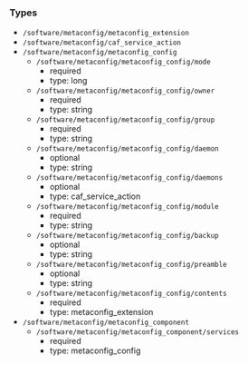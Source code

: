 ### Types

- `/software/metaconfig/metaconfig_extension`
- `/software/metaconfig/caf_service_action`
- `/software/metaconfig/metaconfig_config`
    - `/software/metaconfig/metaconfig_config/mode`
        - required
        - type: long
    - `/software/metaconfig/metaconfig_config/owner`
        - required
        - type: string
    - `/software/metaconfig/metaconfig_config/group`
        - required
        - type: string
    - `/software/metaconfig/metaconfig_config/daemon`
        - optional
        - type: string
    - `/software/metaconfig/metaconfig_config/daemons`
        - optional
        - type: caf_service_action
    - `/software/metaconfig/metaconfig_config/module`
        - required
        - type: string
    - `/software/metaconfig/metaconfig_config/backup`
        - optional
        - type: string
    - `/software/metaconfig/metaconfig_config/preamble`
        - optional
        - type: string
    - `/software/metaconfig/metaconfig_config/contents`
        - required
        - type: metaconfig_extension
- `/software/metaconfig/metaconfig_component`
    - `/software/metaconfig/metaconfig_component/services`
        - required
        - type: metaconfig_config
